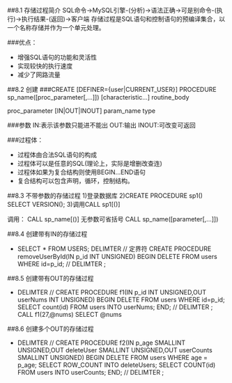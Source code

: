 ##8.1 存储过程简介
SQL命令->MySQL引擎-(分析)->语法正确->可是别命令-(执行)->执行结果-(返回)->客户端
存储过程是SQL语句和控制语句的预编译集合，以一个名称存储并作为一个单元处理。

###优点：
- 增强SQL语句的功能和灵活性
- 实现较快的执行速度
- 减少了网路流量

##8.2 创建
###CREATE
[DEFINER={user|CURRENT_USER}]
PROCEDURE sp_name([proc_parameter[,...]])
[characteristic...] routine_body

proc_parameter
[IN|OUT|INOUT] param_name type

###参数
IN:表示该参数只能进不能出
OUT:输出
INOUT:可改变可返回

###过程体：
- 过程体由合法SQL语句的构成
- 过程体可以是任意的SQL(理论上，实际是增删改查连)
- 过程体如果为复合结构则使用BEGIN...END语句
- 复合结构可以包含声明，循环，控制结构。

##8.3 不带参数的存储过程
1)登录数据库
2)CREATE PROCEDURE sp1() SELECT VERSION();
3)调用CALL sp1[()]

调用：
CALL sp_name[()] 无参数可省括号
CALL sp_name([parameter[,...]])

##8.4 创建带有IN的存储过程
- SELECT * FROM USERS;
DELIMTER // 定界符
CREATE PROCEDURE removeUserById(IN p_id INT UNSIGNED)
BEGIN
DELETE FROM users WHERE id=p_id;
//
DELIMTER ;

##8.5 创建带有OUT的存储过程
- DELIMTER //
CREATE PROCEDURE f1(IN p_id INT UNSIGNED,OUT userNums INT UNSIGNED)
BEGIN
DELETE FROM users WHERE id=p_id;
SELECT count(id) FROM users INTO userNums;
END;
//
DELIMTER ;
CALL f1(27,@nums)
SELECT @nums

##8.6 创建多个OUT的存储过程
- DELIMTER //
CREATE PROCEDURE f2(IN p_age SMALLINT UNSIGNED,OUT deleteUser SMALLINT UNSIGNED,OUT userCounts SMALLINT UNSIGNED)
BEGIN
DELETE FROM users WHERE age = p_age;
SELECT ROW_COUNT INTO deleteUsers;
SELECT COUNT(id) FROM users INTO userCounts;
END;
//
DELIMTER ;